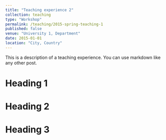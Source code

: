```yaml
---
title: "Teaching experience 2"
collection: teaching
type: "Workshop"
permalink: /teaching/2015-spring-teaching-1
published: false
venue: "University 1, Department"
date: 2015-01-01
location: "City, Country"
---
```


This is a description of a teaching experience. You can use markdown like any other post.

Heading 1
======

Heading 2
======

Heading 3
======
